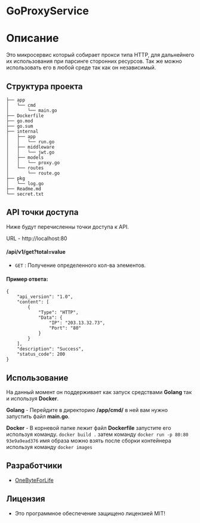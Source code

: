 # GoProxyService

# Описание

Это микросервис который собирает прокси типа HTTP, для дальнейнего их использования при парсинге сторонних ресурсов. Так же можно использовать его в любой среде так как он независимый. 

## Структура проекта

```
├── app
│   └── cmd
│       └── main.go
├── Dockerfile
├── go.mod
├── go.sum
├── internal
│   ├── app
│   │   └── run.go
│   ├── middleware
│   │   └── jwt.go
│   ├── models
│   │   └── proxy.go
│   └── routes
│       └── route.go
├── pkg
│   └── log.go
├── Readme.md
└── secret.txt
```

## API точки доступа

Ниже будут перечисленны точки доступа к API.

URL - http://localhost:80

#### **/api/v1/get?total=value**
* `GET` : Получение определенного кол-ва элементов.

#### Пример ответа:

```
{
    "api_version": "1.0",
    "content": [
        {
            "Type": "HTTP",
            "Data": {
                "IP": "203.13.32.73",
                "Port": "80"
            }
        }
    ],
    "description": "Success",
    "status_code": 200
}
```

## Использование

На данный момент он поддерживает как запуск средствами **Golang** так и используя **Docker**.

**Golang** - Перейдите в директорию **/app/cmd/** в ней вам нужно запустить файл **main.go**.

**Docker** - В корневой папке лежит файл **Dockerfile** запустите его используя команду. ```docker build .``` затем команду ```docker run -p 80:80 93e9a9ead376``` имя образа можно взять после сборки контейнера используя команду ```docker images```

## Разработчики

- [OneByteForLife](https://github.com/nameerror3301)

## Лицензия

- Это программное обеспечение защищено лицензией MIT!
